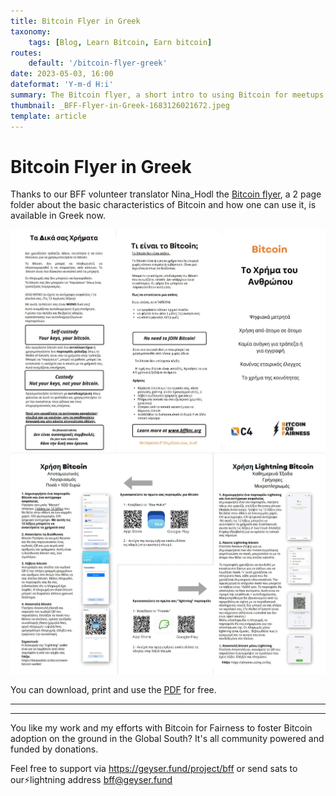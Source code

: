 ```yaml
---
title: Bitcoin Flyer in Greek
taxonomy:
    tags: [Blog, Learn Bitcoin, Earn bitcoin]
routes:
    default: '/bitcoin-flyer-greek'
date: 2023-05-03, 16:00
dateformat: 'Y-m-d H:i'
summary: The Bitcoin flyer, a short intro to using Bitcoin for meetups and beginners is available in Greek now.
thumbnail: _BFF-Flyer-in-Greek-1683126021672.jpeg
template: article
---
```


# Bitcoin Flyer in Greek

Thanks to our BFF volunteer translator Nina_Hodl the [Bitcoin flyer](https://bffbtc.org/flyer), a 2 page folder about the basic characteristics of Bitcoin and how one can use it, is available in Greek now.

![](_BFF-Flyer-in-Greek-1683126021672.jpeg)
![](_BFF-Flyer-in-Greek-1683126039106.jpeg)

You can download, print and use the [PDF](https://bffbtc.org/wp-content/uploads/2023/05/Copy-of-GR-Bitcoin-flyer-BW-Phoenix.pdf.pdf) for free.

-----
<div class="_form_1"></div><script src="https://bff.activehosted.com/f/embed.php?id=1" type="text/javascript" charset="utf-8"></script>

-----
You like my work and my efforts with Bitcoin for Fairness to foster Bitcoin adoption on the ground in the Global South? It's all community powered and funded by donations. 

Feel free to support via https://geyser.fund/project/bff or send sats to our⚡️lightning address bff@geyser.fund 

